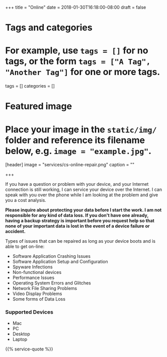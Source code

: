 +++
title = "Online"
date = 2018-01-30T16:18:00-08:00
draft = false

# Tags and categories
# For example, use `tags = []` for no tags, or the form `tags = ["A Tag", "Another Tag"]` for one or more tags.
tags = []
categories = []

# Featured image
# Place your image in the `static/img/` folder and reference its filename below, e.g. `image = "example.jpg"`.
[header]
image = "services/cs-online-repair.png"
caption = ""

+++

If you have a question or problem with your device, and your Internet connection is still working, I can service your device over the Internet. I can speak with you over the phone while I am looking at the problem and give you a cost analysis.
<!--more-->

<p><b>Please inquire about protecting your data before I start the work. I am not responsible for any kind of data loss.  If you don't have one already, having a backup strategy is important before you request help so that none of your important data is lost in the event of a device failure or accident.</b></p>

<p>Types of issues that can be repaired as long as your device boots and is able to get on-line:</p>
<ul>
<li>Software Application Crashing Issues</li>
<li>Software Application Setup and Configuration</li>
<li>Spyware Infections</li>
<li>Non-functional devices</li>
<li>Performance Issues</li>
<li>Operating System Errors and Glitches</li>
<li>Network File Sharing Problems</li>
<li>Video Display Problems</li>
<li>Some forms of Data Loss</li>
</ul>

<h3>Supported Devices</h3>
<ul>
	<li>Mac</li>
	<li>PC</li>
	<li>Desktop</li>
	<li>Laptop</li>
</ul>

{{% service-quote %}}
